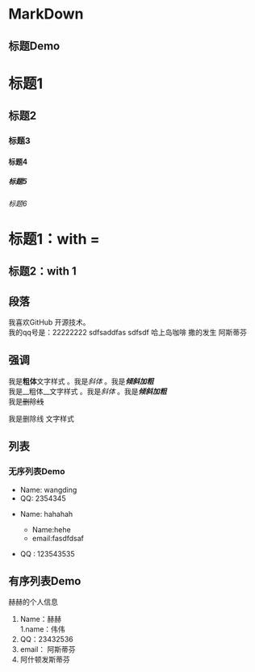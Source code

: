 # MarkDown

## 标题Demo

# 标题1
## 标题2
### 标题3
#### 标题4
##### 标题5
###### 标题6

标题1：with =
===

标题2：with 1
---


## 段落
 
我喜欢GitHub 开源技术。  
    我的qq号是：22222222
    sdfsaddfas
    sdfsdf
    哈上岛咖啡
    撒的发生
    阿斯蒂芬
   
    


## 强调
我是**粗体**文字样式 。我是*斜体* 。我是***倾斜加粗***   
我是__粗体__文字样式 。我是*斜体* 。我是***倾斜加粗***   
我是~~删除线~~

我是删除线 文字样式
## 列表

### 无序列表Demo
* Name: wangding
* QQ: 2354345

- Name: hahahah  
  - Name:hehe  
  - email:fasdfdsaf  
  
- QQ :  123543535  


## 有序列表Demo

赫赫的个人信息
1. Name：赫赫  
  1.name：伟伟
2. QQ：23432536
4. email： 阿斯蒂芬
7. 阿什顿发斯蒂芬

